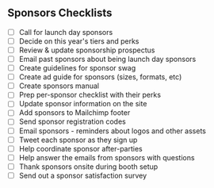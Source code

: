 ## Sponsors Checklists

- [ ] Call for launch day sponsors
- [ ] Decide on this year's tiers and perks 
- [ ] Review & update sponsorship prospectus
- [ ] Email past sponsors about being launch day sponsors
- [ ] Create guidelines for sponsor swag
- [ ] Create ad guide for sponsors (sizes, formats, etc)
- [ ] Create sponsors manual
- [ ] Prep per-sponsor checklist with their perks 
- [ ] Update sponsor information on the site
- [ ] Add sponsors to Mailchimp footer 
- [ ] Send sponsor registration codes 
- [ ] Email sponsors - reminders about logos and other assets
- [ ] Tweet each sponsor as they sign up
- [ ] Help coordinate sponsor after-parties
- [ ] Help answer the emails from sponsors with questions
- [ ] Thank sponsors onsite during booth setup
- [ ] Send out a sponsor satisfaction survey
